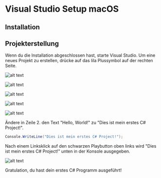 # Visual Studio Setup macOS

## Installation





## Projekterstellung

Wenn du die Installation abgeschlossen hast, starte Visual Studio. Um eine neues Projekt zu erstellen, drücke auf das lila Plussymbol auf der rechten Seite.


![alt text](https://github.com/Freshpinguin/C-Sharp-Einstiegskurs/blob/master/Images/ProjectErstellungmacOS.png)



![alt text](https://github.com/Freshpinguin/C-Sharp-Einstiegskurs/blob/master/Images/ConsoleApplicationMACOS.png)




![alt text](https://github.com/Freshpinguin/C-Sharp-Einstiegskurs/blob/master/Images/Net60Macos.png)



![alt text](https://github.com/Freshpinguin/C-Sharp-Einstiegskurs/blob/master/Images/PorjectErstellung2MacOS.png)



![alt text](https://github.com/Freshpinguin/C-Sharp-Einstiegskurs/blob/master/Images/ErstesProjectMacOS.png)

Ändere in Zeile 2. den Text "Hello, World!" zu "Dies ist mein erstes C# Project!".
```cs
Console.WriteLine("Dies ist mein erstes C# Project!");
```
Nach einem Linksklick auf den schwarzen Playbutton oben links wird "Dies ist mein erstes C# Project!" unten in der Konsole ausgegeben.

![alt text](https://github.com/Freshpinguin/C-Sharp-Einstiegskurs/blob/master/Images/TerminalAusgabeMacOS.png)

Gratulation, du hast dein erstes C# Programm ausgeführt!

